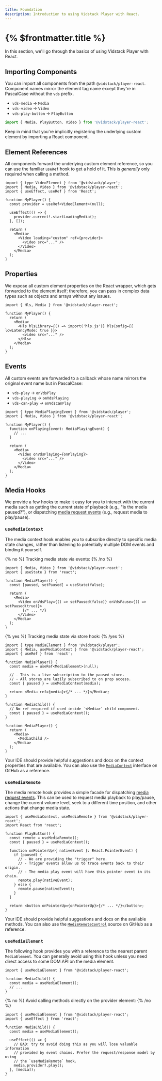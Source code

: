 ```yaml
---
title: Foundation
description: Introduction to using Vidstack Player with React.
---
```


# {% $frontmatter.title %}

In this section, we'll go through the basics of using Vidstack Player with React.

## Importing Components

You can import all components from the path `@vidstack/player-react`. Component names mirror
the element tag name except they're in PascalCase without the `vds` prefix.

- `vds-media` -> `Media`
- `vds-video` -> `Video`
- `vds-play-button` -> `PlayButton`

```js
import { Media, PlayButton, Video } from '@vidstack/player-react';
```

Keep in mind that you're implicitly registering the underlying custom element by importing a
React component.

## Element References

All components forward the underlying custom element reference, so you can use the familiar
`useRef` hook to get a hold of it. This is _generally_ only required when calling a method.

```tsx
import { type VideoElement } from '@vidstack/player';
import { Media, Video } from '@vidstack/player-react';
import { useEffect, useRef } from 'React';

function MyPlayer() {
  const provider = useRef<VideoElement>(null);

  useEffect(() => {
    provider.current!.startLoadingMedia();
  }, []);

  return (
    <Media>
      <Video loading="custom" ref={provider}>
        <video src="..." />
      </Video>
    </Media>
  );
}
```

## Properties

We expose all custom element properties on the React wrapper, which gets forwarded to the
element itself; therefore, you can pass in complex data types such as objects and arrays without
any issues.

```tsx
import { Hls, Media } from '@vidstack/player-react';

function MyPlayer() {
  return (
    <Media>
      <Hls hlsLibrary={() => import('hls.js')} hlsConfig={{ lowLatencyMode: true }}>
        <video src="..." />
      </Hls>
    </Media>
  );
}
```

## Events

All custom events are forwarded to a callback whose name mirrors the original event name but in
PascalCase:

- `vds-play` -> `onVdsPlay`
- `vds-playing` -> `onVdsPlaying`
- `vds-can-play` -> `onVdsCanPlay`

```tsx
import { type MediaPlayingEvent } from '@vidstack/player';
import { Media, Video } from '@vidstack/player-react';

function MyPlayer() {
  function onPlaying(event: MediaPlayingEvent) {
    // ...
  }

  return (
    <Media>
      <Video onVdsPlaying={onPlaying}>
        <video src="..." />
      </Video>
    </Media>
  );
}
```

## Media Hooks

We provide a few hooks to make it easy for you to interact with the current media such as
getting the current state of playback (e.g., "is the media paused?"), or dispatching
[media request events](/docs/player/getting-started/events/#request-events) (e.g., request media to
play/pause).

### `useMediaContext`

The media context hook enables you to subscribe directly to specific media state changes, rather
than listening to potentially multiple DOM events and binding it yourself.

{% no %}
Tracking media state via events:
{% /no %}

```tsx
import { Media, Video } from '@vidstack/player-react';
import { useState } from 'react';

function MediaPlayer() {
  const [paused, setPaused] = useState(false);

  return (
    <Media>
      <Video onVdsPlay={() => setPaused(false)} onVdsPause={() => setPaused(true)}>
        {/* ... */}
      </Video>
    </Media>
  );
}
```

{% yes %}
Tracking media state via store hook:
{% /yes %}

```tsx
import { type MediaElement } from '@vidstack/player';
import { Media, useMediaContext } from '@vidstack/player-react';
import { useRef } from 'react';

function MediaPlayer() {
  const media = useRef<MediaElement>(null);

  // - This is a live subscription to the paused store.
  // - All stores are lazily subscribed to on prop access.
  const { paused } = useMediaContext(media);

  return <Media ref={media}>{/* ... */}</Media>;
}
```

```tsx
function MediaChild() {
  // No ref required if used inside `<Media>` child component.
  const { paused } = useMediaContext();
}

function MediaPlayer() {
  return (
    <Media>
      <MediaChild />
    </Media>
  );
}
```

Your IDE should provide helpful suggestions and docs on the context properties that are available. You
can also use the [`MediaContext`](https://github.com/vidstack/vidstack/blob/main/packages/player/src/media/MediaContext.ts)
interface on GitHub as a reference.

### `useMediaRemote`

The media remote hook provides a simple facade for dispatching
[media request events](/docs/player/getting-started/events/#request-events). This can be used to
request media playback to play/pause, change the current volume level, seek to a different time
position, and other actions that change media state.

```tsx
import { useMediaContext, useMediaRemote } from '@vidstack/player-react';
import React from 'react';

function PlayButton() {
  const remote = useMediaRemote();
  const { paused } = useMediaContext();

  function onPointerUp({ nativeEvent }: React.PointerEvent) {
    if (paused) {
      // - We are providing the "trigger" here.
      // - Trigger events allow us to trace events back to their origin.
      // - The media play event will have this pointer event in its chain.
      remote.play(nativeEvent);
    } else {
      remote.pause(nativeEvent);
    }
  }

  return <button onPointerUp={onPointerUp}>{/* ... */}</button>;
}
```

Your IDE should provide helpful suggestions and docs on the available methods. You can also use
the [`MediaRemoteControl`](https://github.com/vidstack/vidstack/blob/main/packages/player/src/media/interact/MediaRemoteControl.ts)
source on GitHub as a reference.

### `useMediaElement`

The following hook provides you with a reference to the nearest parent `MediaElement`. You can
generally avoid using this hook unless you need direct access to some DOM API on the media element.

```tsx
import { useMediaElement } from '@vidstack/player-react';

function MediaChild() {
  const media = useMediaElement();
  // ...
}
```

{% no %}
Avoid calling methods directly on the provider element:
{% /no %}

```tsx
import { useMediaElement } from '@vidstack/player-react';
import { useEffect } from 'react';

function MediaChild() {
  const media = useMediaElement();

  useEffect(() => {
    // BAD: try to avoid doing this as you will lose valuable information
    // provided by event chains. Prefer the request/response model by using
    // the `useMediaRemote` hook.
    media.provider?.play();
  }, [media]);
}
```
